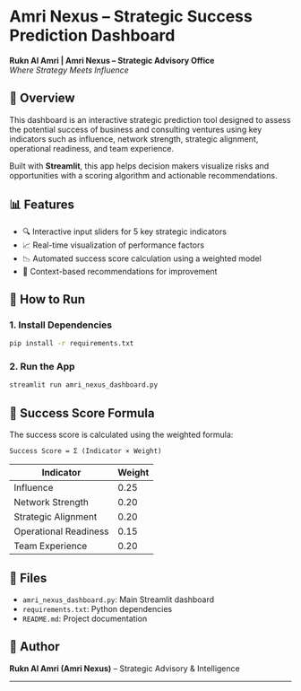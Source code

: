 
# Amri Nexus – Strategic Success Prediction Dashboard

**Rukn Al Amri | Amri Nexus – Strategic Advisory Office**  
_Where Strategy Meets Influence_

## 🧠 Overview

This dashboard is an interactive strategic prediction tool designed to assess the potential success of business and consulting ventures using key indicators such as influence, network strength, strategic alignment, operational readiness, and team experience.

Built with **Streamlit**, this app helps decision makers visualize risks and opportunities with a scoring algorithm and actionable recommendations.

## 📊 Features

- 🔍 Interactive input sliders for 5 key strategic indicators
- 📈 Real-time visualization of performance factors
- 📉 Automated success score calculation using a weighted model
- 📌 Context-based recommendations for improvement

## 🚀 How to Run

### 1. Install Dependencies
```bash
pip install -r requirements.txt
```

### 2. Run the App
```bash
streamlit run amri_nexus_dashboard.py
```

## 🧮 Success Score Formula

The success score is calculated using the weighted formula:
```
Success Score = Σ (Indicator × Weight)
```

| Indicator            | Weight |
|----------------------|--------|
| Influence            | 0.25   |
| Network Strength     | 0.20   |
| Strategic Alignment  | 0.20   |
| Operational Readiness| 0.15   |
| Team Experience      | 0.20   |

## 📁 Files

- `amri_nexus_dashboard.py`: Main Streamlit dashboard
- `requirements.txt`: Python dependencies
- `README.md`: Project documentation

## 👤 Author

**Rukn Al Amri (Amri Nexus)** – Strategic Advisory & Intelligence

---
